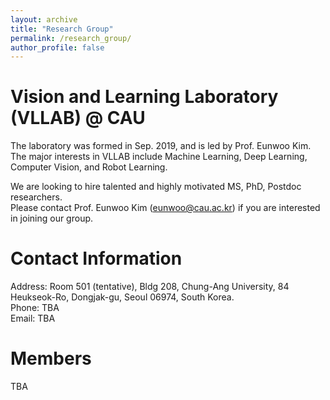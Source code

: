 ```yaml
---
layout: archive
title: "Research Group"
permalink: /research_group/
author_profile: false
---
```


Vision and Learning Laboratory (VLLAB) @ CAU
=====
The laboratory was formed in Sep. 2019, and is led by Prof. Eunwoo Kim.  
The major interests in VLLAB include Machine Learning, Deep Learning, Computer Vision, and Robot Learning.

We are looking to hire talented and highly motivated MS, PhD, Postdoc researchers.   
Please contact Prof. Eunwoo Kim (eunwoo@cau.ac.kr) if you are interested in joining our group.

Contact Information
=====
Address: Room 501 (tentative), Bldg 208, Chung-Ang University, 84 Heukseok-Ro, Dongjak-gu, Seoul 06974, South Korea.  
Phone: TBA  
Email: TBA

Members  
=====
TBA

